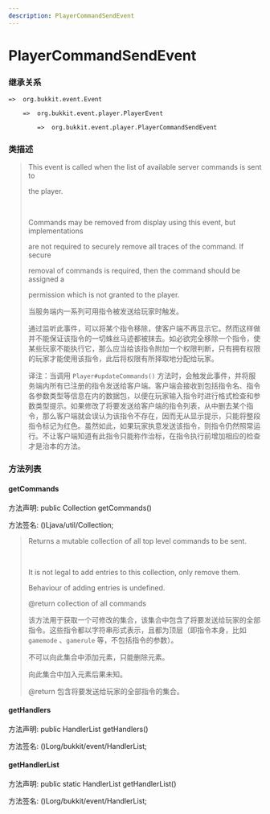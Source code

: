 ```yaml
---
description: PlayerCommandSendEvent
---
```


# PlayerCommandSendEvent

### 继承关系

    =>  org.bukkit.event.Event

        =>  org.bukkit.event.player.PlayerEvent

            =>  org.bukkit.event.player.PlayerCommandSendEvent

### 类描述

> This event is called when the list of available server commands is sent to
>
> the player.
>
> <br>
>
> Commands may be removed from display using this event, but implementations
>
> are not required to securely remove all traces of the command. If secure
>
> removal of commands is required, then the command should be assigned a
>
> permission which is not granted to the player.
>
> 当服务端内一系列可用指令被发送给玩家时触发。
>
> 通过监听此事件，可以将某个指令移除，使客户端不再显示它。然而这样做并不能保证该指令的一切蛛丝马迹都被抹去。如必欲完全移除一个指令，使某些玩家不能执行它，那么应当给该指令附加一个权限判断，只有拥有权限的玩家才能使用该指令，此后将权限有所择取地分配给玩家。
>
> 译注：当调用 `Player#updateCommands()` 方法时，会触发此事件，并将服务端内所有已注册的指令发送给客户端。客户端会接收到包括指令名、指令各参数类型等信息在内的数据包，以便在玩家输入指令时进行格式检查和参数类型提示。如果修改了将要发送给客户端的指令列表，从中删去某个指令，那么客户端就会误认为该指令不存在，因而无从显示提示，只能将整段指令标记为红色。虽然如此，如果玩家执意发送该指令，则指令仍然照常运行。不让客户端知道有此指令只能称作治标，在指令执行前增加相应的检查才是治本的方法。

### 方法列表

#### getCommands

方法声明: public Collection<String> getCommands()

方法签名: ()Ljava/util/Collection;

> Returns a mutable collection of all top level commands to be sent.
>
> <br>
>
> It is not legal to add entries to this collection, only remove them.
>
> Behaviour of adding entries is undefined.
>
> @return collection of all commands
>
> 该方法用于获取一个可修改的集合，该集合中包含了将要发送给玩家的全部指令。这些指令都以字符串形式表示，且都为顶层（即指令本身，比如 `gamemode` 、`gamerule` 等，不包括指令的参数）。
>
> 不可以向此集合中添加元素，只能删除元素。
>
> 向此集合中加入元素后果未知。
>
> @return 包含将要发送给玩家的全部指令的集合。

#### getHandlers

方法声明: public HandlerList getHandlers()

方法签名: ()Lorg/bukkit/event/HandlerList;

#### getHandlerList

方法声明: public static HandlerList getHandlerList()

方法签名: ()Lorg/bukkit/event/HandlerList;
